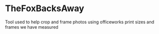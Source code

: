 # TheFoxBacksAway

Tool used to help crop and frame photos using officeworks print sizes and frames we have measured
